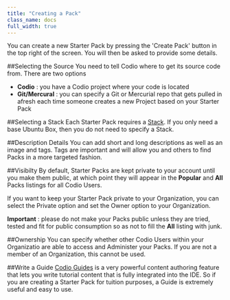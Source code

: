 ```yaml
---
title: "Creating a Pack"
class_name: docs
full_width: true
---
```


You can create a new Starter Pack by pressing the 'Create Pack' button in the top right of the screen. You will then be asked to provide some details.

##Selecting the Source
You need to tell Codio where to get its source code from. There are two options

- **Codio** : you have a Codio project where your code is located
- **Git/Mercural** : you can specify a Git or Mercurial repo that gets pulled in afresh each time someone creates a new Project based on your Starter Pack

##Selecting a Stack
Each Starter Pack requires a [Stack](/docs/quickstart/stacks/). If you only need a base Ubuntu Box, then you do not need to specify a Stack.

##Description Details
You can add short and long descriptions as well as an image and tags. Tags are important and will allow you and others to find Packs in a more targeted fashion.

##Visibilty
By default, Starter Packs are kept private to your account until you make them public, at which point they will appear in the **Popular** and **All** Packs listings for all Codio Users. 

If you want to keep your Starter Pack private to your Organization, you can select the Private option and set the Owner option to your Organization.

**Important** : please do not make your Packs public unless they are tried, tested and fit for public consumption so as not to fill the **All** listing with junk.

##Ownership
You can specify whether other Codio Users within your Organizatio are able to access and Administer your Packs. If you are not a member of an Organization, this cannot be used.

##Write a Guide
[Codio Guides](/docs/ide/tools/guides/) is a very powerful content authoring feature that lets you write tutorial content that is fully integrated into the IDE. So if you are creating a Starter Pack for tuition purposes, a Guide is extremely useful and easy to use.